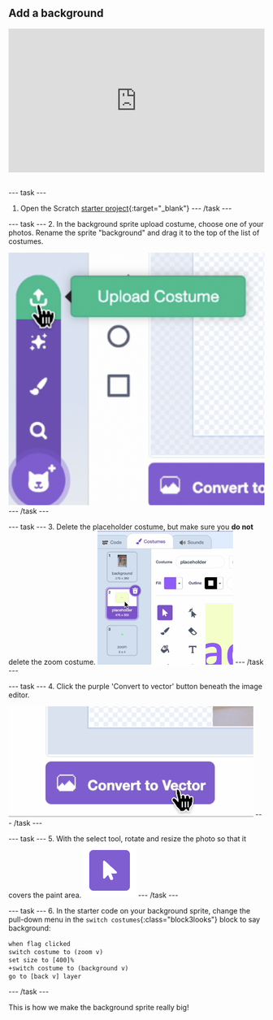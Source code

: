 ## Add a background 

<html>
<div style="position: relative; overflow: hidden; padding-top: 56.25%;">
<iframe style="position: absolute; top: 0; left: 0; right: 0; width: 100%; height: 100%; border: none;" src="https://www.youtube.com/embed/OcFh8-W3wBg?rel=0&cc_load_policy=1" allowfullscreen allow="accelerometer; autoplay; clipboard-write; encrypted-media; gyroscope; picture-in-picture; web-share">
</iframe>
</div><br>
</html>

--- task ---
1. Open the Scratch [starter project](http://rpf.io/flatgame){:target="_blank"}
--- /task ---

--- task ---
2. In the background sprite upload costume, choose one of your photos. Rename the sprite "background" and drag it to the top of the list of costumes.

![Screenshot of 'Upload Costume' icon in the Scratch editor](images/upload.png)
--- /task ---

--- task ---
3. Delete the placeholder costume, but make sure you **do not** delete the zoom costume.
![Screenshot of 'Upload Costume' icon in the Scratch editor](images/order.png)
--- /task ---

--- task ---
4. Click the purple 'Convert to vector' button beneath the image editor. 

![Screenshot of 'Convert to Vector' icon in the Scratch editor](images/vector.png)
--- /task ---

--- task ---
5. With the select tool, rotate and resize the photo so that it covers the paint area.
![White cursor icon inside a purple square](images/select_tool.png)
--- /task ---


--- task ---
6. In the starter code on your background sprite, change the pull-down menu in the `switch costumes`{:class="block3looks"} block to say background:

```blocks3
when flag clicked
switch costume to (zoom v)
set size to [400]%
+switch costume to (background v)
go to [back v] layer
```
--- /task ---

This is how we make the background sprite really big!
